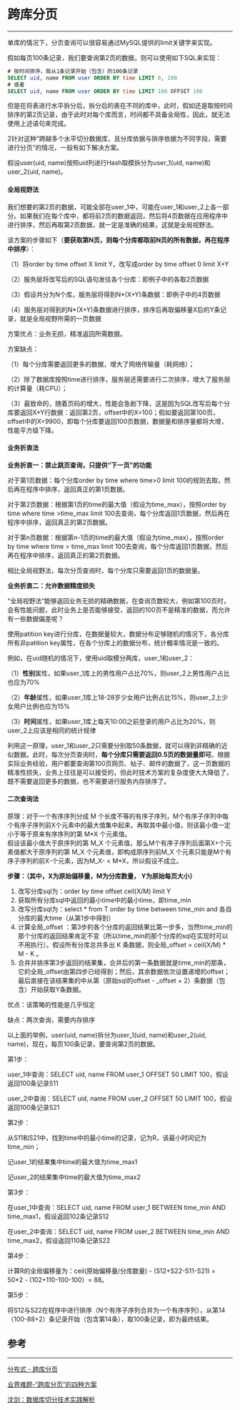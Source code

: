 # 跨库分页

---

单库的情况下，分页查询可以很容易通过MySQL提供的limit关键字来实现。

假如每页100条记录，我们要查询第2页的数据，则可以使用如下SQL来实现：

```sql
# 按时间排序，取从1条记录开始（包含）的100条记录
SELECT uid, name FROM user ORDER BY time LIMIT 0, 100
# 或者
SELECT uid, name FROM user ORDER BY time LIMIT 100 OFFSET 100
```

但是在将表进行水平拆分后，拆分后的表在不同的库中，此时，假如还是取按时间排序的第2页记录，由于此时对每个库而言，时间都不具备全局性，因此，就无法使用上述语句来完成。

2针对这种“跨越多个水平切分数据库，且分库依据与排序依据为不同字段，需要进行分页”的情况，一般有如下解决方案。

假设user\(uid, name\)按照uid列进行Hash取模拆分为user\_1\(uid, name\)和user\_2\(uid, name\)。

#### 全局视野法

我们想要的第2页的数据，可能全部在user\_1中，可能在user\_1和user\_2上各一部分。如果我们在每个库中，都将前2页的数据返回，然后将4页数据在应用程序中进行排序，然后再取第2页数据，就一定是准确的结果，这就是全局视野法。

该方案的步骤如下（**要获取第N页，则每个分库都取前N页的所有数据，再在程序中排序**）：

（1）将order by time offset X limit Y，改写成order by time offset 0 limit X+Y

（2）服务层将改写后的SQL语句发往各个分库：即例子中的各取2页数据

（3）假设共分为N个库，服务层将得到N\*\(X+Y\)条数据：即例子中的4页数据

（4）服务层对得到的N\*\(X+Y\)条数据进行排序，排序后再取偏移量X后的Y条记录，就是全局视野所需的一页数据

方案优点：业务无损，精准返回所需数据。

方案缺点：

（1）每个分库需要返回更多的数据，增大了网络传输量（耗网络）；

（2）除了数据库按照time进行排序，服务层还需要进行二次排序，增大了服务层的计算量（耗CPU）；

（3）最致命的，随着页码的增大，性能会急剧下降，这是因为SQL改写后每个分库要返回X+Y行数据：返回第2页，offset中的X=100；假如要返回第100页，offset中的X=9900，即每个分库要返回100页数据，数据量和排序量都将大增，性能平方级下降。

#### 业务折衷法

**业务折衷一：禁止跳页查询，只提供“下一页”的功能**

对于第1页数据：每个分库order by time where time&gt;0 limit 100的规则去取，然后再在程序中排序，返回真正的第1页数据。

对于第2页数据：根据第1页的time的最大值（假设为time\_max），按照order by time where time &gt;time\_max limit 100去查询，每个分库返回1页数据，然后再在程序中排序，返回真正的第2页数据。

对于第n页数据：根据第n-1页的time的最大值（假设为time\_max），按照order by time where time &gt; time\_max limit 100去查询，每个分库返回1页数据，然后再在程序中排序，返回真正的第2页数据。

相比全局视野法，每次分页查询时，每个分库只需要返回1页的数据量。

**业务折衷二：允许数据精度损失**

“全局视野法”能够返回业务无损的精确数据，在查询页数较大，例如第100页时，会有性能问题，此时业务上是否能够接受，返回的100页不是精准的数据，而允许有一些数据偏差呢？

使用patition key进行分库，在数据量较大，数据分布足够随机的情况下，各分库所有非patition key属性，在各个分库上的数据分布，统计概率情况是一致的。

例如，在uid随机的情况下，使用uid取模分两库，user\_1和user\_2：

（1）**性别**属性，如果user\_1库上的男性用户占比70%，则user\_2上男性用户占比也应为70%

（2）**年龄**属性，如果user\_1库上18-28岁少女用户比例占比15%，则user\_2上少女用户比例也应为15%

（3）**时间**属性，如果user\_1库上每天10:00之前登录的用户占比为20%，则user\_2上应该是相同的统计规律

利用这一原理，user\_1和user\_2只需要分别取50条数据，就可以得到非精确的近似数据。此时，每次分页查询时，**每个分库只需要返回0.5页的数据量即可**。根据实际业务经验，用户都要查询第100页网页、帖子、邮件的数据了，这一页数据的精准性损失，业务上往往是可以接受的，但此时技术方案的复杂度便大大降低了，既不需要返回更多的数据，也不需要进行服务内存排序了。

#### 二次查询法

原理：对于一个有序序列分成 M 个长度不等的有序子序列，M个有序子序列中每个有序子序列前X个元素中的最大值集中起来，再取其中最小值，则该最小值一定小于等于原来有序序列的第 M\*X 个元素值。  
假设该最小值大于原序列的第 M_X 个元素值，那么M个有序子序列后面第X+个元素值都大于原序列的第 M_X 个元素值，即构成原序列前M_X 个元素只能是M个有序子序列的前X-个元素，因为M_X- &lt; M\*X，所以假设不成立。

**步骤：（其中，X为原始偏移量，M为分库数量， Y为原始每页大小）**

1. 改写分库sql为：order by time offset ceil\(X/M\) limit Y
2. 获取所有分库sql中返回的最小time中的最小time，即time\_min
3. 改写分库sql为：select \* from T order by time between time\_min and 各自分库的最大time（从第1步中得到）
4. 计算全局\_offset ：第3步的各个分库的返回结果比第一步多，当然time\_min的那个分库的返回结果肯定不变（所以time\_min的那个分库的sql在实现时可以不用执行）。假设所有分库总共多出 K 条数据，则全局\_offset = ceil\(X/M\) \* M - K 。
5. 合并并排序第3步返回的结果集，合并后的第一条数据就是time\_min的那条，它的全局\_offset由第四步已经得到；然后，其余数据依次设置递增的offset；最后直接在该结果集的中从第（原始sql的offset - \_offset + 2）条数据（包含）开始获取Y条数据。

优点：该策略的性能是几乎恒定

缺点：两次查询，需要内存排序

以上面的举例，user\(uid, name\)拆分为user\_1\(uid, name\)和user\_2\(uid, name\)，现在，每页100条记录，要查询第2页的数据。

第1步：

user\_1中查询：SELECT uid, name FROM user\_1 OFFSET 50 LIMIT 100，假设返回100条记录S11

user\_2中查询：SELECT uid, name FROM user\_2 OFFSET 50 LIMIT 100，假设返回100条记录S21

第2步：

从S11和S21中，找到time中的最小time的记录，记为R，该最小时间记为time\_min；

记user\_1的结果集中time的最大值为time\_max1

记user\_2的结果集中time的最大值为time\_max2

第3步：

在user\_1中查询：SELECT uid, name FROM user\_1 BETWEEN time\_min AND time\_max1，假设返回102条记录S12

在user\_2中查询：SELECT uid, name FROM user\_2 BETWEEN time\_min AND time\_max2，假设返回110条记录S22

第4步：

计算R的全局偏移量为：ceil\(原始偏移量/分库数量\)  - \(S12+S22-S11-S21\) = 50\*2 - \(102+110-100-100）= 88。

第5步：

将S12与S22在程序中进行排序（N个有序子序列合并为一个有序序列），从第14（100-88+2）条记录开始（包含第14条），取100条记录，即为最终结果。

## 参考

---

[分布式 - 跨库分页](https://segmentfault.com/a/1190000013225860)

[业界难题-“跨库分页”的四种方案](https://www.w3cschool.cn/architectroad/architectroad-cross-database-paging.html)

[沈剑：数据库切分技术实践解析](https://www.epubit.com/selfpublish/article/718;jsessionid=ED62DA302B39A2F98F086F53D9F79073)

  


